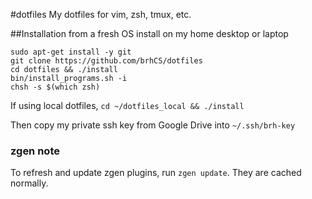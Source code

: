 #dotfiles
My dotfiles for vim, zsh, tmux, etc.

##Installation from a fresh OS install on my home desktop or laptop
```
sudo apt-get install -y git
git clone https://github.com/brhCS/dotfiles
cd dotfiles && ./install
bin/install_programs.sh -i
chsh -s $(which zsh)
```
If using local dotfiles, `cd ~/dotfiles_local && ./install`

Then copy my private ssh key from Google Drive into `~/.ssh/brh-key`

### zgen note
To refresh and update zgen plugins, run `zgen update`. They are cached
normally.
